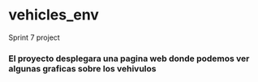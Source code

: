 # vehicles_env
Sprint 7 project

### El proyecto desplegara una pagina web donde podemos ver algunas graficas sobre los vehivulos

